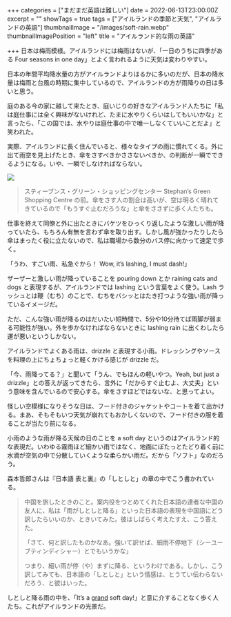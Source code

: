+++
categories = ["まだまだ英語は難しい"]
date = 2022-06-13T23:00:00Z
excerpt = ""
showTags = true
tags = ["アイルランドの季節と天気", "アイルランドの英語"]
thumbnailImage = "/images/soft-rain.webp"
thumbnailImagePosition = "left"
title = "アイルランド的な雨の英語"

+++
日本は梅雨模様。アイルランドには梅雨はないが、「一日のうちに四季がある Four seasons in one day」とよく言われるように天気は変わりやすい。

<!--more-->

日本の年間平均降水量の方がアイルランドよりはるかに多いのだが、日本の降水量は梅雨と台風の時期に集中しているので、アイルランドの方が雨降りの日は多いと思う。

庭のある今の家に越して来たとき、庭いじりの好きなアイルランド人たちに「私は庭仕事には全く興味がないけれど、たまに水やりくらいはしてもいいかな」と言ったら、「この国では、水やりは庭仕事の中で唯一しなくていいことだよ」と笑われた。

実際、アイルランドに長く住んでいると、様々なタイプの雨に慣れてくる。外に出て雨空を見上げたとき、傘をさすべきかささないべきか、の判断が一瞬でできるようになる。いや、一瞬でしなければならない。

![](/images/soft-rain.webp)

> スティーブンス・グリーン・ショッピングセンター Stephan’s Green Shopping Centre の前。傘をさす人の割合は高いが、空は明るく晴れてきているので「もうすぐ止むだろうな」と傘をささずに歩く人たちも。

仕事を終えて同僚と外に出たときにバケツをひっくり返したような激しい雨が降っていたら、もちろん有無を言わず傘を取り出す。しかし風が強かったりしたら傘はまったく役に立たないので、私は職場から数分のバス停に向かって速足で歩く。

「うわ、すごい雨、私急ぐから！ Wow, it’s lashing, I must dash!」

ザーザーと激しい雨が降っていることを pouring down とか raining cats and dogs と表現するが、アイルランドでは lashing という言葉をよく使う。Lash ラッシュとは鞭（むち）のことで、むちをバシッとはたき打つような強い雨が降っているイメージだ。

ただ、こんな強い雨が降るのはだいたい短時間で、5分や10分待てば雨脚が弱まる可能性が強い。外を歩かなければならないときに lashing rain に出くわしたら運が悪いというしかない。

アイルランドでよくある雨は、drizzle と表現する小雨。ドレッシングやソースを料理の上にちょちょっと軽くかける感じが drizzle だ。

「今、雨降ってる？」と聞いて「うん、でもほんの軽いやつ。Yeah, but just a drizzle」との答えが返ってきたら、言外に「だからすぐ止むよ、大丈夫」という意味を含んでいるので安心する。傘をさすほどではないな、と思ってよい。

怪しい空模様になりそうな日は、フード付きのジャケットやコートを着て出かける。まあ、そもそもいつ天気が崩れてもおかしくないので、フード付きの服を着ることが当たり前になる。

小雨のような雨が降る天候の日のことを a soft day というのはアイルランド的な表現だ。いわゆる霧雨ほど細かい雨ではなく、地面にぽたっとたどり着く前に水滴が空気の中で分散していくような柔らかい雨だ。だから「ソフト」なのだろう。

森本哲郎さんは『日本語 表と裏』の「しとしと」の章の中でこう書かれている。

> 中国を旅したときのこと。案内役をつとめてくれた日本語の達者な中国の友人に、私は「雨がしとしと降る」といった日本語の表現を中国語にどう訳したらいいのか、ときいてみた。彼はしばらく考えたすえ、こう答えた。
>
> 「さて、何と訳したものかなあ。強いて訳せば、細雨不停地下（シーユーブティンディシャー）とでもいうかな」
>
> つまり、細い雨が停（や）まずに降る、というわけである。しかし、こう訳してみても、日本語の「しとしと」という情感は、とうてい伝わらないだろう、と彼はいった。

しとしと降る雨の中を、「It’s a [grand](https://www.riastra.com/2022/01/a-grand-stretch-%E6%97%A5%E3%81%8C%E9%95%B7%E3%81%8F%E3%81%AA%E3%81%A3%E3%81%A6%E3%81%8D%E3%81%9F/) soft day!」と意に介することなく歩く人たち。これがアイルランドの光景だ。